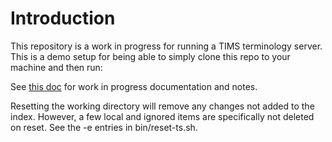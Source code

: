 # Introduction

This repository is a work in progress for running a TIMS terminology server. This is a demo setup for being able to simply clone this repo to your machine and then run:

See [this doc](https://docs.google.com/document/d/1J7exF73Z0Z8W-SCYRrQ5qNQVMZTkIH0c4rf-sgjDBfk) for work in progress documentation and notes.

Resetting the working directory will remove any changes not added to the index. However, a few local and ignored items are specifically not deleted on reset. See the -e entries in bin/reset-ts.sh.
